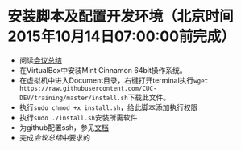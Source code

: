 # 安装脚本及配置开发环境（北京时间2015年10月14日07:00:00前完成）
- 阅读[会议总结](http://cuc-dev.github.io/2015/10/12/20151010MeetingSummary/)
- 在VirtualBox中安装Mint Cinnamon 64bit操作系统。
- 在虚拟机中进入Document目录，右键打开terminal执行`wget https://raw.githubusercontent.com/CUC-DEV/training/master/install.sh`下载此文件。
- 执行`sudo chmod +x install.sh`，给此脚本添加执行权限
- 执行`sudo ./install.sh`安装所需软件
- 为github配置ssh，参见[文档](https://help.github.com/articles/generating-ssh-keys/)
- 完成*会议总结*中要求的
